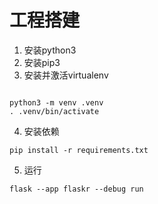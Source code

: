 # 工程搭建
1. 安装python3
2. 安装pip3
3. 安装并激活virtualenv
```shell

python3 -m venv .venv
. .venv/bin/activate

```
4. 安装依赖
```shell
pip install -r requirements.txt
```

5. 运行
```shell
flask --app flaskr --debug run
```